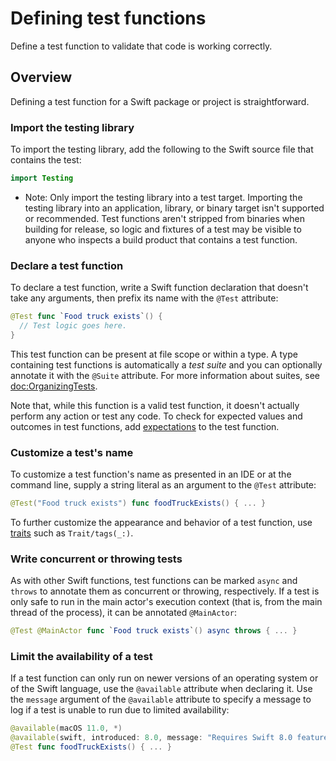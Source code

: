# Defining test functions

<!--
This source file is part of the Swift.org open source project

Copyright (c) 2023 Apple Inc. and the Swift project authors
Licensed under Apache License v2.0 with Runtime Library Exception

See https://swift.org/LICENSE.txt for license information
See https://swift.org/CONTRIBUTORS.txt for Swift project authors
-->

Define a test function to validate that code is working correctly.

## Overview

Defining a test function for a Swift package or project is straightforward.

### Import the testing library

To import the testing library, add the following to the Swift source file that
contains the test:

```swift
import Testing
```

- Note: Only import the testing library into a test target. Importing the
  testing library into an application, library, or binary target isn't
  supported or recommended. Test functions aren't stripped from binaries when
  building for release, so logic and fixtures of a test may be visible to anyone
  who inspects a build product that contains a test function.

### Declare a test function

To declare a test function, write a Swift function declaration that doesn't
take any arguments, then prefix its name with the `@Test` attribute:

```swift
@Test func `Food truck exists`() {
  // Test logic goes here.
}
```

This test function can be present at file scope or within a type. A type
containing test functions is automatically a _test suite_ and you can optionally
annotate it with the `@Suite` attribute. For more information about suites, see
<doc:OrganizingTests>.

Note that, while this function is a valid test function, it doesn't actually
perform any action or test any code. To check for expected values and outcomes
in test functions, add [expectations](doc:Expectations) to the test function.

### Customize a test's name

To customize a test function's name as presented in an IDE or at the command
line, supply a string literal as an argument to the `@Test` attribute:

```swift
@Test("Food truck exists") func foodTruckExists() { ... }
```

To further customize the appearance and behavior of a test function, use
[traits](doc:Traits) such as ``Trait/tags(_:)``.

### Write concurrent or throwing tests

As with other Swift functions, test functions can be marked `async` and `throws`
to annotate them as concurrent or throwing, respectively. If a test is only safe
to run in the main actor's execution context (that is, from the main thread of
the process), it can be annotated `@MainActor`:

```swift
@Test @MainActor func `Food truck exists`() async throws { ... }
```

### Limit the availability of a test

If a test function can only run on newer versions of an operating system or of
the Swift language, use the `@available` attribute when declaring it. Use the
`message` argument of the `@available` attribute to specify a message to log if
a test is unable to run due to limited availability:

```swift
@available(macOS 11.0, *)
@available(swift, introduced: 8.0, message: "Requires Swift 8.0 features to run")
@Test func foodTruckExists() { ... }
```
